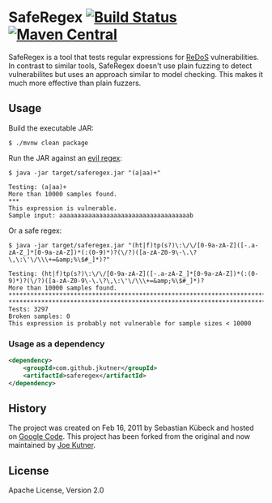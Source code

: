 # SafeRegex [![Build Status](https://travis-ci.org/jkutner/saferegex.svg?branch=master)](https://travis-ci.org/jkutner/saferegex) [![Maven Central](https://maven-badges.herokuapp.com/maven-central/com.github.jkutner/saferegex/badge.svg)](https://maven-badges.herokuapp.com/maven-central/com.github.jkutner/saferegex)

SafeRegex is a tool that tests regular expressions for [ReDoS](https://www.owasp.org/index.php/Regular_expression_Denial_of_Service_-_ReDoS)
vulnerabilities. In contrast to similar tools, SafeRegex doesn't use plain fuzzing to detect vulnerabilites but uses an
approach similar to model checking. This makes it much more effective than plain fuzzers.

## Usage

Build the executable JAR:

```sh-session
$ ./mvnw clean package
```

Run the JAR against an [evil regex](https://en.wikipedia.org/wiki/ReDoS#Malicious_regexes):

```sh-session
$ java -jar target/saferegex.jar "(a|aa)+"

Testing: (a|aa)+
More than 10000 samples found.
***
This expression is vulnerable.
Sample input: aaaaaaaaaaaaaaaaaaaaaaaaaaaaaaaaaaaab
```

Or a safe regex:

```sh-session
$ java -jar target/saferegex.jar "(ht|f)tp(s?)\:\/\/[0-9a-zA-Z]([-.a-zA-Z_]*[0-9a-zA-Z])*(:(0-9)*)?(\/?)([a-zA-Z0-9\-\.\?\,\:\'\/\\\+=&amp;%\$#_]*)?"

Testing: (ht|f)tp(s?)\:\/\/[0-9a-zA-Z]([-.a-zA-Z_]*[0-9a-zA-Z])*(:(0-9)*)?(\/?)([a-zA-Z0-9\-\.\?\,\:\'\/\\\+=&amp;%\$#_]*)?
More than 10000 samples found.
************************************************************************************************************************************************************************************************************
*****************************************************************************************************************************
Tests: 3297
Broken samples: 0
This expression is probably not vulnerable for sample sizes < 10000
```

### Usage as a dependency

```xml
<dependency>
    <groupId>com.github.jkutner</groupId>
    <artifactId>saferegex</artifactId>
</dependency>
```

## History

The project was created on Feb 16, 2011 by Sebastian Kübeck and hosted on [Google Code](https://code.google.com/archive/p/saferegex/). This project has
been forked from the original and now maintained by [Joe Kutner](http://jkutner.github.io/).

## License

Apache License, Version 2.0
